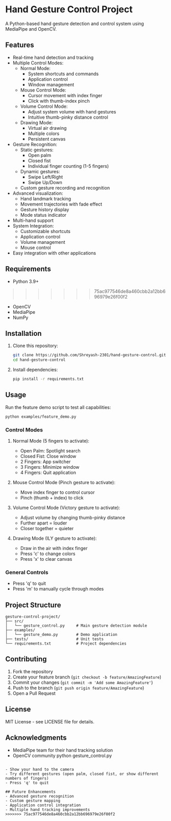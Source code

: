 # Hand Gesture Control Project

A Python-based hand gesture detection and control system using MediaPipe and OpenCV.

## Features

- Real-time hand detection and tracking
- Multiple Control Modes:
  - Normal Mode:
    - System shortcuts and commands
    - Application control
    - Window management
  - Mouse Control Mode:
    - Cursor movement with index finger
    - Click with thumb-index pinch
  - Volume Control Mode:
    - Adjust system volume with hand gestures
    - Intuitive thumb-pinky distance control
  - Drawing Mode:
    - Virtual air drawing
    - Multiple colors
    - Persistent canvas
- Gesture Recognition:
  - Static gestures:
    - Open palm
    - Closed fist
    - Individual finger counting (1-5 fingers)
  - Dynamic gestures:
    - Swipe Left/Right
    - Swipe Up/Down
  - Custom gesture recording and recognition
- Advanced visualization:
  - Hand landmark tracking
  - Movement trajectories with fade effect
  - Gesture history display
  - Mode status indicator
- Multi-hand support
- System Integration:
  - Customizable shortcuts
  - Application control
  - Volume management
  - Mouse control
- Easy integration with other applications

## Requirements

- Python 3.9+
>>>>>>> 75ac977546de8a460cbb2a12bb696979e26f00f2
- OpenCV
- MediaPipe
- NumPy

## Installation

1. Clone this repository:
   ```bash
   git clone https://github.com/Shreyash-2301/hand-gesture-control.git
   cd hand-gesture-control
   ```

2. Install dependencies:
   ```bash
   pip install -r requirements.txt
   ```

## Usage

Run the feature demo script to test all capabilities:

```bash
python examples/feature_demo.py
```

### Control Modes

1. Normal Mode (5 fingers to activate):
   - Open Palm: Spotlight search
   - Closed Fist: Close window
   - 2 Fingers: App switcher
   - 3 Fingers: Minimize window
   - 4 Fingers: Quit application

2. Mouse Control Mode (Pinch gesture to activate):
   - Move index finger to control cursor
   - Pinch (thumb + index) to click

3. Volume Control Mode (Victory gesture to activate):
   - Adjust volume by changing thumb-pinky distance
   - Further apart = louder
   - Closer together = quieter

4. Drawing Mode (ILY gesture to activate):
   - Draw in the air with index finger
   - Press 'c' to change colors
   - Press 'x' to clear canvas

### General Controls
- Press 'q' to quit
- Press 'm' to manually cycle through modes

## Project Structure

```
gesture-control-project/
├── src/
│   └── gesture_control.py     # Main gesture detection module
├── examples/
│   └── gesture_demo.py        # Demo application
├── tests/                     # Unit tests
└── requirements.txt           # Project dependencies
```

## Contributing

1. Fork the repository
2. Create your feature branch (`git checkout -b feature/AmazingFeature`)
3. Commit your changes (`git commit -m 'Add some AmazingFeature'`)
4. Push to the branch (`git push origin feature/AmazingFeature`)
5. Open a Pull Request

## License

MIT License - see LICENSE file for details.

## Acknowledgments

- MediaPipe team for their hand tracking solution
- OpenCV community
python gesture_control.py
```

- Show your hand to the camera
- Try different gestures (open palm, closed fist, or show different numbers of fingers)
- Press 'q' to quit

## Future Enhancements
- Advanced gesture recognition
- Custom gesture mapping
- Application control integration
- Multiple hand tracking improvements
>>>>>>> 75ac977546de8a460cbb2a12bb696979e26f00f2

